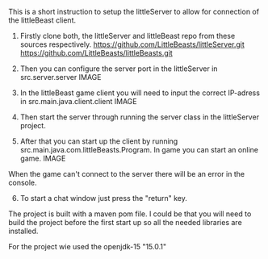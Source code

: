 This is a short instruction to setup the littleServer to allow for connection of the littleBeast client.

1) Firstly clone both, the littleServer and littleBeast repo from these sources respectively.
https://github.com/LittleBeasts/littleServer.git
https://github.com/LittleBeasts/littleBeasts.git

2) Then you can configure the server port in the littleServer in src.server.server
IMAGE

3) In the littleBeast game client you will need to input the correct IP-adress in src.main.java.client.client
IMAGE

4) Then start the server through running the server class in the littleServer project.

5) After that you can start up the client by running src.main.java.com.littleBeasts.Program.
In game you can start an online game.
IMAGE

When the game can't connect to the server there will be an error in the console.

6) To start a chat window just press the "return" key.

The project is built with a maven pom file. I could be that you will need to build the project before the first start up so all the needed libraries are installed.

For the project wie used the openjdk-15 "15.0.1"

